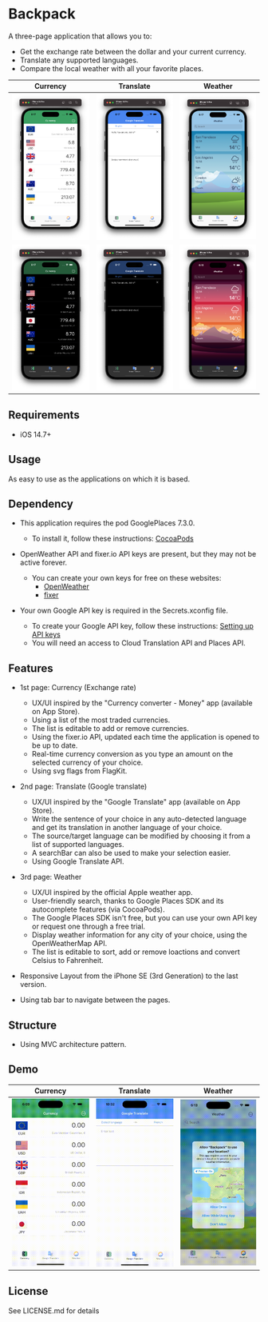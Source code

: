 #  Backpack

A three-page application that allows you to:
* Get the exchange rate between the dollar and your current currency.
* Translate any supported languages.
* Compare the local weather with all your favorite places.

|Currency|Translate|Weather|
|--|--|--|
|<img src="/Resources/iPhone-14-Pro-Currency-Light.png" width="200">|<img src="/Resources/iPhone-14-Pro-Translate-Light.png" width="200">|<img src="/Resources/iPhone-14-Pro-Weather-Light.png" width="200">|
|<img src="/Resources/iPhone-14-Pro-Currency-Dark.png" width="200">|<img src="/Resources/iPhone-14-Pro-Translate-Dark.png" width="200">|<img src="/Resources/iPhone-14-Pro-Weather-Dark.png" width="200">|

## Requirements

* iOS 14.7+

## Usage

As easy to use as the applications on which it is based.

## Dependency

* This application requires the pod GooglePlaces 7.3.0.
    * To install it, follow these instructions: [CocoaPods](https://cocoapods.org/)

* OpenWeather API and fixer.io API keys are present, but they may not be active forever.
    * You can create your own keys for free on these websites:
        * [OpenWeather](https://openweathermap.org/)
        * [fixer](https://fixer.io/)

* Your own Google API key is required in the Secrets.xconfig file.
    * To create your Google API key, follow these instructions: [Setting up API keys](https://support.google.com/googleapi/answer/6158862?hl=en)
    * You will need an access to Cloud Translation API and Places API.

## Features

* 1st page: Currency (Exchange rate)
    * UX/UI inspired by the "Currency converter - Money" app (available on App Store).
    * Using a list of the most traded currencies.
    * The list is editable to add or remove currencies.
    * Using the fixer.io API, updated each time the application is opened to be up to date.
    * Real-time currency conversion as you type an amount on the selected currency of your choice.
    * Using svg flags from FlagKit.

* 2nd page: Translate (Google translate)
    * UX/UI inspired by the "Google Translate" app (available on App Store).
    * Write the sentence of your choice in any auto-detected language and get its translation in another language of your choice.
    * The source/target language can be modified by choosing it from a list of supported languages.
    * A searchBar can also be used to make your selection easier. 
    * Using Google Translate API.

* 3rd page: Weather
    * UX/UI inspired by the official Apple weather app.
    * User-friendly search, thanks to Google Places SDK and its autocomplete features (via CocoaPods).
    * The Google Places SDK isn't free, but you can use your own API key or request one through a free trial.
    * Display weather information for any city of your choice, using the OpenWeatherMap API.
    * The list is editable to sort, add or remove loactions and convert Celsius to Fahrenheit.

* Responsive Layout from the iPhone SE (3rd Generation) to the last version.
* Using tab bar to navigate between the pages.

## Structure

* Using MVC architecture pattern.

## Demo

|Currency|Translate|Weather|
|--|--|--|
|<img src="/Resources/Demo-iPhone-14-Pro-Currency.gif" width="220">|<img src="/Resources/Demo-iPhone-14-Pro-Translate.gif" width="220">|<img src="/Resources/Demo-iPhone-14-Pro-Weather.gif" width="220">|

## License

See LICENSE.md for details
